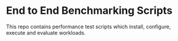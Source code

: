 # End to End Benchmarking Scripts
This repo contains performance test scripts which install, configure, execute and evaluate workloads.


